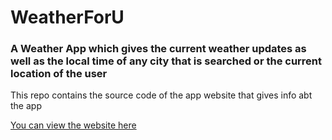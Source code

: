 <span class="iconify" data-icon="logos-markdown" data-inline="false"></span>
<h1> WeatherForU </h1>
<h3> A Weather App which gives the current weather updates as well as the local time of any city that is searched or the current location of the user </h3>
<p> This repo contains the source code of the app website that gives info abt the app </p>

<a href="https://nishith-reddy.github.io/weatherforu.github.io/"> You can view the website here </a>
